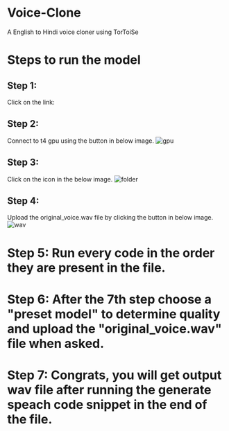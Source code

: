 # Voice-Clone
A English to Hindi voice cloner using TorToiSe

# Steps to run the model

## Step 1: 
Click on the link:

## Step 2:
Connect to t4 gpu using the button in below image.
![gpu](https://github.com/ShreyKhanduja/Voice-Clone/assets/91958095/6dd537a6-0003-49c4-a8c7-6996c5fe4cc3)

## Step 3:
Click on the icon in the below image.
![folder](https://github.com/ShreyKhanduja/Voice-Clone/assets/91958095/62ea0497-242b-4e43-b439-dc84297eed90)

## Step 4:
Upload the original_voice.wav file by clicking the button in below image.
![wav](https://github.com/ShreyKhanduja/Voice-Clone/assets/91958095/9c344dae-4621-4ae4-861c-7d15fc392726)

# Step 5: Run every code in the order they are present in the file.
# Step 6: After the 7th step choose a "preset model" to determine quality and upload the "original_voice.wav" file when asked.
# Step 7: Congrats, you will get output wav file after running the generate speach code snippet in the end of the file.
